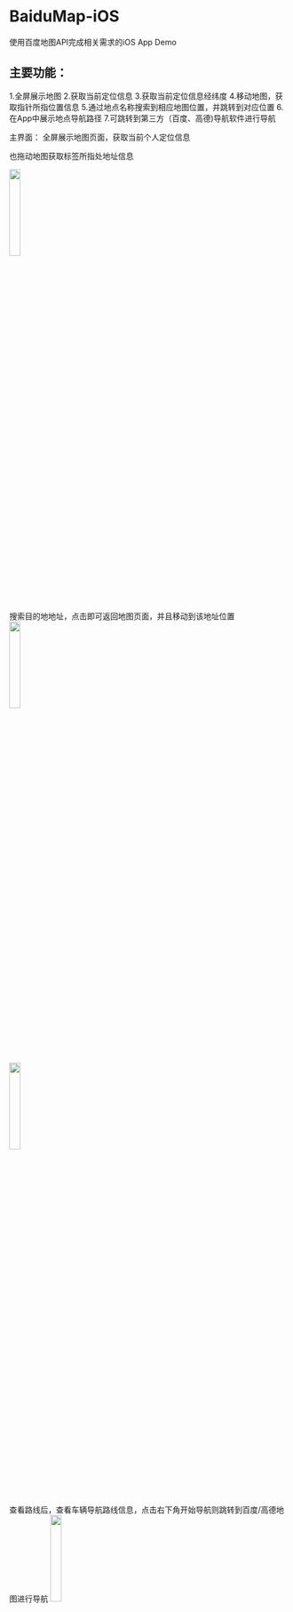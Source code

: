 # BaiduMap-iOS
使用百度地图API完成相关需求的iOS App Demo

## 主要功能：
1.全屏展示地图
2.获取当前定位信息
3.获取当前定位信息经纬度
4.移动地图，获取指针所指位置信息
5.通过地点名称搜索到相应地图位置，并跳转到对应位置
6.在App中展示地点导航路径
7.可跳转到第三方（百度、高德)导航软件进行导航



主界面：
全屏展示地图页面，获取当前个人定位信息

也拖动地图获取标签所指处地址信息

<img width='20%' src="https://github.com/danjiujiaohun/BaiduMap-iOS/assets/93069253/60c1b876-bc91-40a9-a81d-7b980b807936" style='width:20%;height:20%;'>

搜索目的地地址，点击即可返回地图页面，并且移动到该地址位置
<img width='20%' src="https://github.com/danjiujiaohun/BaiduMap-iOS/assets/93069253/94270f6f-526d-441e-a2c6-60e1dd69313f" style='width:20%;height:20%;'>

<img width='20%' src="https://github.com/danjiujiaohun/BaiduMap-iOS/assets/93069253/822bb02c-b67e-46bd-9fab-0a45b79b2b9c" style='width:20%;height:20%;'>


查看路线后，查看车辆导航路线信息，点击右下角开始导航则跳转到百度/高德地图进行导航
<img width='20%' src="https://github.com/danjiujiaohun/BaiduMap-iOS/assets/93069253/049f19e4-caa7-49bf-b849-062ac3f94936" style='width:20%;height:20%;'>
